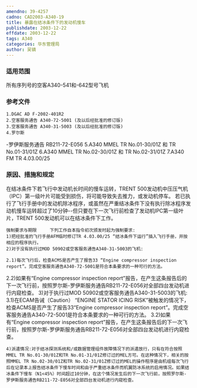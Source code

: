 ```yaml
---
amendno: 39-4257
cadno: CAD2003-A340-19
title: 暴露在结冰条件下的发动机慢车
publishdate: 2003-12-22
effdate: 2003-12-22
tags: A340
categories: 华东管理局
author: 吴镝
---
```


### 适用范围 
所有序列号的空客A340-541和-642型号飞机

<!--more-->
### 参考文件
    1.DGAC AD F-2002-401R2 
    2.空客服务通告 A340-72-5001 (及以后经批准的修订版) 
    3.空客服务通告 A340-31-5003 (及以后经批准的修订版) 
    4.罗尔斯
-罗伊斯服务通告 RB211-72-E056 
    5.A340 MMEL TR No.01-30/01Z 和 TR No.01-31/01Z 
    6.A340 MMEL TR No.02-30/01Z 和 TR No.02-31/01Z     7.A340 FM TR 4.03.00/25 

### 原因、措施和规定 
在结冰条件下若飞行中发动机长时间的慢车运转，TRENT 500发动机中压压气机（IPC）第一级叶片可能受到损伤，将可能导致失去推力，或发动机停车。 
    若已执行了飞行手册中的发动机除冰程序，或虽然在严重结冰条件下没有执行除冰程序发动机慢车运转超过了10分钟--但只要在下一次飞行前检查了发动机IPC第一级叶片，TRENT 500发动机可以在结冰条件下工作。 
  
    强制要求与期限     下列工作自本指令初次颁发时起为强制要求: 
    1)把经批准的飞行手册AFM临时修订TR 4.03.00/25 “结冰条件下运行”插入飞行手册，并按相应的程序执行。 
    2)对于没有执行过MOD 50902或空客服务通告A340-31-5003的飞机: 

    2.1)每次飞行后，检查ACMS是否产生了报告33 “Engine compressor inspection report”。完成空客服务通告A340-72-5001是符合本条要求的一种可行的方法。 
2.2)如果有“Engine compressor inspection report”报告，在产生这条报告后的下一次飞行前，按照罗尔斯-罗伊斯服务通告RB211-72-E056对全部四台发动机进行内窥检查。 
    3)对于执行过MOD 50902或空客服务通告A340-31-5003的飞机: 
    3.1)在ECAM告诫（Caution） “ENGINE STATOR ICING RISK”被触发的情况下，检查ACMS是否产生了报告33“Engine compressor inspection report”。完成空客服务通告A340-72-5001是符合本条要求的一种可行的方法。 
3.2)如果有“Engine compressor inspection report”报告，在产生这条报告后的下一次飞行前，按照罗尔斯-罗伊斯服务通告RB211-72-E056对全部四台发动机进行内窥检查。 

    4)派遣情况:对于结冰探测系统和/或数据管理组件故障情况下的派遣放行，只有在符合按照MMEL TR No.01-30/01Z和TR No.01-31/01Z修订过的MEL方可。在这种情况下，相关的按照MMEL TR No.02-30/01Z和TR No.02-31/01Z修订过的MEL的操作程序是由机组每次飞行后在记录本上报告结冰条件下慢车时间和由于严重结冰条件而机翼防冰系统的启用情况。如果结冰条件下慢车（N1<45%）时间超过10分钟，在这个情况发生后的下一次飞行前，按照罗尔斯-罗伊斯服务通告RB211-72-E056对全部四台发动机进行内窥检查。
